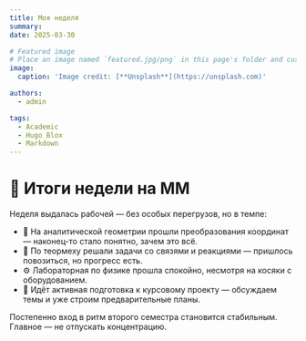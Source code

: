 ```yaml
---
title: Моя неделя
summary: 
date: 2025-03-30

# Featured image
# Place an image named `featured.jpg/png` in this page's folder and customize its options here.
image:
  caption: 'Image credit: [**Unsplash**](https://unsplash.com)'

authors:
  - admin

tags:
  - Academic
  - Hugo Blox
  - Markdown
---
```


# 🧮 Итоги недели на ММ

Неделя выдалась рабочей — без особых перегрузов, но в темпе:

- 📐 На аналитической геометрии прошли преобразования координат — наконец-то стало понятно, зачем это всё.
- 📘 По теормеху решали задачи со связями и реакциями — пришлось повозиться, но прогресс есть.
- ⚙️ Лабораторная по физике прошла спокойно, несмотря на косяки с оборудованием.
- 🔎 Идёт активная подготовка к курсовому проекту — обсуждаем темы и уже строим предварительные планы.

Постепенно вход в ритм второго семестра становится стабильным. Главное — не отпускать концентрацию.

